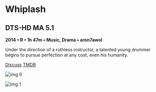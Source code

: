 # Whiplash

## DTS-HD MA 5.1

**2014 • R • 1h 47m • Music, Drama • aron7awol**

Under the direction of a ruthless instructor, a talented young drummer begins to pursue perfection at any cost, even his humanity.

[Discuss](https://www.avsforum.com/threads/bass-eq-for-filtered-movies.2995212/post-57726252)  [TMDB](244786)

![img 0](https://i.imgur.com/AwAxXgj.jpg)

![img 1](https://i.imgur.com/lmKtm54.png)

